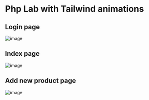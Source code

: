 <h1>Php Lab with Tailwind animations</h1>

<h2>Login page</h2>

![image](https://github.com/user-attachments/assets/c4116afc-fdb6-4de0-bc99-ec89b94fd343)

<h2>Index page</h2>

![image](https://github.com/user-attachments/assets/c751300a-02f4-47e3-a0c8-369e354bd164)


<h2>Add new product page</h2>

![image](https://github.com/user-attachments/assets/9301c7e7-a573-4298-b9eb-57558411e514)


